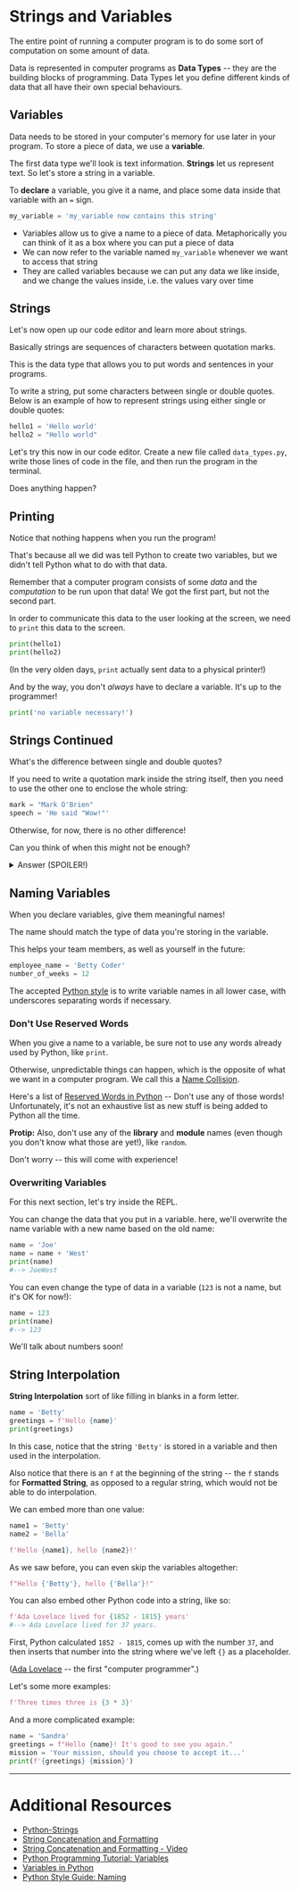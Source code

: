 # Strings and Variables

The entire point of running a computer program is to do some sort of computation on some amount of data.

Data is represented in computer programs as **Data Types** -- they are the building blocks of programming. Data Types let you define different kinds of data that all have their own special behaviours.

## Variables

Data needs to be stored in your computer's memory for use later in your program. To store a piece of data, we use a **variable**.

The first data type we'll look is text information. **Strings** let us represent text. So let's store a string in a variable.

To **declare** a variable, you give it a name, and place some data inside that variable with an `=` sign.

```python
my_variable = 'my_variable now contains this string'
```

* Variables allow us to give a name to a piece of data. Metaphorically you can think of it as a box where you can put a piece of data
* We can now refer to the variable named `my_variable` whenever we want to access that string
* They are called variables because we can put any data we like inside, and we change the values inside, i.e. the values vary over time

## Strings

Let's now open up our code editor and learn more about strings.

Basically strings are sequences of characters between quotation marks.

This is the data type that allows you to put words and sentences in your programs.

To write a string, put some characters between single or double quotes. Below is an example of how to represent strings using either single or double quotes:

```python
hello1 = 'Hello world'
hello2 = "Hello world"
```

Let's try this now in our code editor. Create a new file called `data_types.py`, write those lines of code in the file, and then run the program in the terminal.

Does anything happen?

## Printing

Notice that nothing happens when you run the program!

That's because all we did was tell Python to create two variables, but we didn't tell Python what to do with that data.

Remember that a computer program consists of some *data* and the *computation* to be run upon that data! We got the first part, but not the second part.

In order to communicate this data to the user looking at the screen, we need to `print` this data to the screen.

```python
print(hello1)
print(hello2)
```

 (In the very olden days, `print` actually sent data to a physical printer!)

And by the way, you don't *always* have to declare a variable. It's up to the programmer!

```python
print('no variable necessary!')
```

## Strings Continued

What's the difference between single and double quotes?

If you need to write a quotation mark inside the string itself, then you need to use the other one to enclose the whole string:

```python
mark = "Mark O'Brien"
speech = 'He said "Wow!"'
```

Otherwise, for now, there is no other difference!

Can you think of when this might not be enough?

<details>
<summary>Answer (SPOILER!)</summary>
When you need to mix lots of double and single quotes! Maybe you're writing a big novel!

We'll learn how to deal with this situation later.
</details>

## Naming Variables

When you declare variables, give them meaningful names!

The name should match the type of data you're storing in the variable.

This helps your team members, as well as yourself in the future:

```python
employee_name = 'Betty Coder'
number_of_weeks = 12
```

The accepted [Python style](https://www.python.org/dev/peps/pep-0008/#descriptive-naming-styles) is to write variable names in all lower case, with underscores separating words if necessary.

### Don't Use Reserved Words

When you give a name to a variable, be sure not to use any words already used by Python, like `print`.

Otherwise, unpredictable things can happen, which is the opposite of what we want in a computer program. We call this a [Name Collision](https://en.wikipedia.org/wiki/Name_collision).

Here's a list of [Reserved Words in Python](https://pentangle.net/python/handbook/node52.html) -- Don't use any of those words! Unfortunately, it's not an exhaustive list as new stuff is being added to Python all the time.

**Protip:** Also, don't use any of the **library** and **module** names (even though you don't know what those are yet!), like `random`.

Don't worry -- this will come with experience!

### Overwriting Variables

For this next section, let's try inside the REPL.

You can change the data that you put in a variable. here, we'll overwrite the name variable with a new name based on the old name:

```python
name = 'Joe'
name = name + 'West'
print(name)
#--> JoeWest
```

You can even change the type of data in a variable (`123` is not a name, but it's OK for now!):

```python
name = 123 
print(name)
#--> 123
```

We'll talk about numbers soon!

## String Interpolation

**String Interpolation** sort of like filling in blanks in a form letter.

```python
name = 'Betty'
greetings = f'Hello {name}'
print(greetings)
```

In this case, notice that the string `'Betty'` is stored in a variable and then used in the interpolation.

Also notice that there is an `f` at the beginning of the string -- the `f` stands for **Formatted String**, as opposed to a regular string, which would not be able to do interpolation.

We can embed more than one value:

```python
name1 = 'Betty'
name2 = 'Bella'

f'Hello {name1}, hello {name2}!'
```

As we saw before, you can even skip the variables altogether:

```python
f"Hello {'Betty'}, hello {'Bella'}!"
```

You can also embed other Python code into a string, like so:

```python
f'Ada Lovelace lived for {1852 - 1815} years'
#--> Ada Lovelace lived for 37 years.
```

First, Python calculated `1852 - 1815`, comes up with the number `37`, and then inserts that number into the string where we've left `{}` as a placeholder.

([Ada Lovelace](https://en.wikipedia.org/wiki/Ada_Lovelace) -- the first "computer programmer".)

Let's some more examples:

```python
f'Three times three is {3 * 3}'
```

And a more complicated example:

```python
name = 'Sandra'
greetings = f"Hello {name}! It's good to see you again."
mission = 'Your mission, should you choose to accept it...'
print(f'{greetings} {mission}')
```

---

# Additional Resources

* [Python-Strings](https://www.tutorialspoint.com/python/python_strings.htm)
* [String Concatenation and Formatting](http://www.pythonforbeginners.com/concatenation/string-concatenation-and-formatting-in-python)
* [String Concatenation and Formatting - Video](https://www.youtube.com/watch?v=jA5LW3bR0Us)
* [Python Programming Tutorial: Variables](https://www.youtube.com/watch?v=vKqVnr0BEJQ)
* [Variables in Python](https://www.guru99.com/variables-in-python.html)
* [Python Style Guide: Naming](https://www.python.org/dev/peps/pep-0008/#descriptive-naming-styles)
